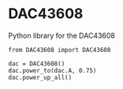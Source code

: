 # DAC43608
Python library for the DAC43608


```
from DAC43608 import DAC43608

dac = DAC43608()
dac.power_to(dac.A, 0.75)
dac.power_up_all()
```